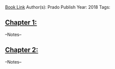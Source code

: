 
[Book Link](obsidian://open?vault=Akul's%20Notebook&file=Library%2FFintwit_Personal%2FVolqVault%2FSe7en%2FAdvances%20in%20Financial%20Machine%20Learning%2FL%C3%B3pez%20de%20Prado%2C%20Marcos%20Mailoc%20-%20Advances%20in%20Financial%20Machine%20Learning%20(2018%2C%20Wiley)%20-%20libgen.lc.pdf)
Author(s): Prado
Publish Year: 2018
Tags:

## <u>Chapter 1: </u>
–Notes–


## <u>Chapter 2:</u>
–Notes–